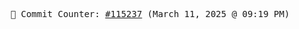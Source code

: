 <p align="center">
    <samp>
        📮 Commit Counter: <a href="https://github.com/Javascript-void0/Javascript-void0/commits/main">#115237</a> (March 11, 2025 @ 09:19 PM)
    </samp>
</p>